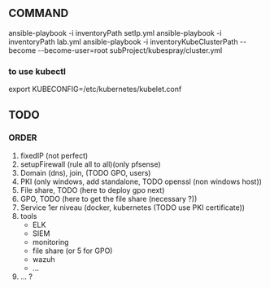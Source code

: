 ## COMMAND

ansible-playbook -i inventoryPath setIp.yml
ansible-playbook -i inventoryPath lab.yml
ansible-playbook -i inventoryKubeClusterPath --become --become-user=root subProject/kubespray/cluster.yml
### to use kubectl
export KUBECONFIG=/etc/kubernetes/kubelet.conf


## TODO
### ORDER
1. fixedIP (not perfect)
2. setupFirewall (rule all to all)(only pfsense)
3. Domain (dns), join, (TODO GPO, users)
4. PKI (only windows, add standalone, TODO openssl (non windows host))
5. File share, TODO (here to deploy gpo next)
6. GPO, TODO (here to get the file share (necessary ?))
7. Service 1er niveau (docker, kubernetes (TODO use PKI certificate))
8. tools
    * ELK
    * SIEM
    * monitoring
    * file share (or 5 for GPO)
    *  wazuh
    * ...
9. ... ? 